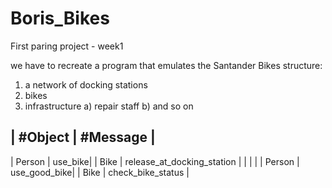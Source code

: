 # Boris_Bikes

First paring project - week1

we have to recreate a program that emulates the Santander Bikes structure:

1. a network of docking stations
2. bikes
3. infrastructure
   a) repair staff
   b) and so on


| #Object | #Message |
----------------------
| Person   | use_bike|
| Bike     | release_at_docking_station |
|          |         |
| Person   | use_good_bike|
| Bike     | check_bike_status |
 